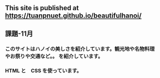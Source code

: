 ## This site is published at https://tuanpnuet.github.io/beautifulhanoi/

## 課題-11月
### このサイトはハノイの美しさを紹介しています。観光地や名物料理やお祭りや交通など。。 を紹介しています。
### HTML と　CSS を使っています。